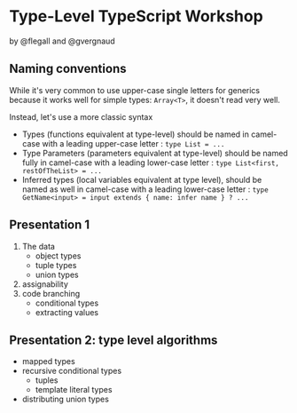 # Type-Level TypeScript Workshop

by @flegall and @gvergnaud

## Naming conventions

While it's very common to use upper-case single letters for generics because it works well for simple types: `Array<T>`, it doesn't read very well.

Instead, let's use a more classic syntax

- Types (functions equivalent at type-level) should be named in camel-case with a leading upper-case letter : `type List = ...`
- Type Parameters (parameters equivalent at type-level) should be named fully in camel-case with a leading lower-case letter : `type List<first, restOfTheList> = ...`
- Inferred types (local variables equivalent at type level), should be named as well in camel-case with a leading lower-case letter : `type GetName<input> = input extends { name: infer name } ? ...`

## Presentation 1

1. The data
   - object types
   - tuple types
   - union types
2. assignability
3. code branching
   - conditional types
   - extracting values

## Presentation 2: type level algorithms

- mapped types
- recursive conditional types
  - tuples
  - template literal types
- distributing union types
